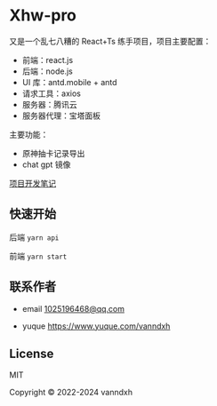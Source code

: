 # Xhw-pro

又是一个乱七八糟的 React+Ts 练手项目，项目主要配置：

- 前端：react.js
- 后端：node.js
- UI 库：antd.mobile + antd
- 请求工具：axios
- 服务器：腾讯云
- 服务器代理：宝塔面板

主要功能：

- 原神抽卡记录导出
- chat gpt 镜像

[项目开发笔记](https://www.yuque.com/vanndxh/coderv/xhwpro)

## 快速开始

后端 `yarn api`

前端 `yarn start`

## 联系作者

- email [1025196468@qq.com](mailto:1025196468@qq.com)

- yuque https://www.yuque.com/vanndxh

## License

MIT

Copyright © 2022-2024 vanndxh
